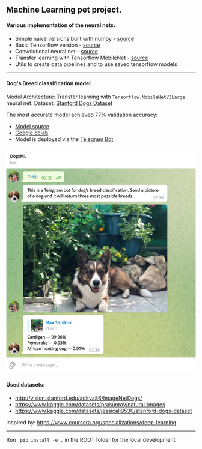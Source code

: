 ## Machine Learning pet project.

#### Various implementation of the neural nets:
 - Simple naive versions built with numpy - [source](https://github.com/Kekc/dogsML/blob/main/dogsml/simple/hidden_layer.py)
 - Basic Tensorflow version - [source](https://github.com/Kekc/dogsML/blob/main/dogsml/tfbased/tf_model.py)
 - Convolutional neural net - [source](https://github.com/Kekc/dogsML/blob/main/dogsml/tfbased/convolutional.py)
 - Transfer learning with Tensorflow MobileNet - [source](https://github.com/Kekc/dogsML/blob/main/dogsml/transfer/dog_breeds.py)
 - Utils to create data pipelines and to use saved tensorflow models
---

#### Dog's Breed classification model

Model Architecture: Transfer learning with `Tensorflow.MobileNetV3Large` neural net.
Dataset: [Stanford Dogs Dataset](http://vision.stanford.edu/aditya86/ImageNetDogs/)  

The most accurate model achieved 77% validation accuracy:  
 - [Model source](https://github.com/Kekc/dogsML/blob/main/dogsml/colab/dog_breeds_77.ipynb)  
 - [Google colab](https://colab.research.google.com/github/Kekc/dogsML/blob/main/dogsml/colab/dog_breeds_77.ipynb)  
 - Model is deployed via the [Telegram Bot](https://t.me/dogsml_bot)
 
![Telegram Bot screenshot](assets/telegram-bot.png "Telegram Bot screenshot")
---

#### Used datasets:
- http://vision.stanford.edu/aditya86/ImageNetDogs/
- https://www.kaggle.com/datasets/prasunroy/natural-images
- https://www.kaggle.com/datasets/jessicali9530/stanford-dogs-dataset

Inspired by:
https://www.coursera.org/specializations/deep-learning

***
Run ` pip install -e .` in the ROOT folder for the local development
